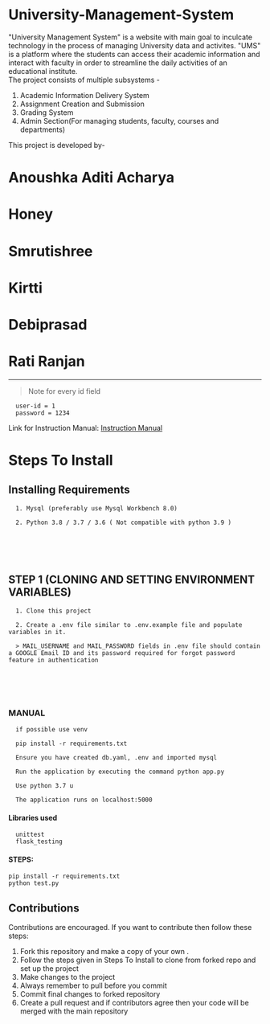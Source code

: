 # University-Management-System

"University Management System" is a website with main goal to inculcate technology in the process of managing University data and activites. "UMS" is a platform where the students can access their academic information and interact with faculty in order to streamline the daily activities of an educational institute.<br>
The project consists of multiple subsystems -
1. Academic Information Delivery System
2. Assignment Creation and Submission
3. Grading System
4. Admin Section(For managing students, faculty, courses and departments)


This project is developed by- <br>
# Anoushka Aditi Acharya <br>
# Honey <br>
# Smrutishree <br>
# Kirtti <br>
# Debiprasad <br>
# Rati Ranjan <br>
<hr>

 

> Note for every id field

      user-id = 1
      password = 1234
      
Link for Instruction Manual: [Instruction Manual](https://github.com/ronnie-36/University-Management-System/blob/main/documents/Instruction-manual-P012_190001011_190001029_190001030_190001049.pdf)

# Steps To Install 

## Installing Requirements  
      1. Mysql (preferably use Mysql Workbench 8.0)  
      
      2. Python 3.8 / 3.7 / 3.6 ( Not compatible with python 3.9 )  
 <br ><br ><br > 

## STEP 1  (CLONING AND SETTING ENVIRONMENT VARIABLES)
      1. Clone this project 
      
      2. Create a .env file similar to .env.example file and populate variables in it.

      > MAIL_USERNAME and MAIL_PASSWORD fields in .env file should contain a GOOGLE Email ID and its password required for forgot password feature in authentication    
<br ><br ><br >
  


### MANUAL  

      if possible use venv

      pip install -r requirements.txt

      Ensure you have created db.yaml, .env and imported mysql 

      Run the application by executing the command python app.py

      Use python 3.7 u

      The application runs on localhost:5000

#### Libraries used 
  
      unittest
      flask_testing
      

#### STEPS: 

    pip install -r requirements.txt
    python test.py



## Contributions
Contributions are encouraged. If you want to contribute then follow these steps:
1. Fork this repository and make a copy of your own .
2. Follow the steps given in Steps To Install to clone from forked repo and set up the project
3. Make changes to the project
4. Always remember to pull before you commit
5. Commit final changes to forked repository
6. Create a pull request and if contributors agree then your code will be merged with the main repository
